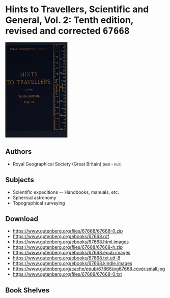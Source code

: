 # Hints to Travellers, Scientific and General, Vol. 2: Tenth edition, revised and corrected <kbd>67668</kbd>

![](./cover.medium.jpg "")

## Authors


 - Royal Geographical Society (Great Britain) <small>(null - null)</small>

## Subjects


 - Scientific expeditions -- Handbooks, manuals, etc.
 - Spherical astronomy
 - Topographical surveying

## Download


 - https://www.gutenberg.org/files/67668/67668-0.zip
 - https://www.gutenberg.org/ebooks/67668.rdf
 - https://www.gutenberg.org/ebooks/67668.html.images
 - https://www.gutenberg.org/files/67668/67668-h.zip
 - https://www.gutenberg.org/ebooks/67668.epub.images
 - https://www.gutenberg.org/ebooks/67668.txt.utf-8
 - https://www.gutenberg.org/ebooks/67668.kindle.images
 - https://www.gutenberg.org/cache/epub/67668/pg67668.cover.small.jpg
 - https://www.gutenberg.org/files/67668/67668-0.txt

## Book Shelves


